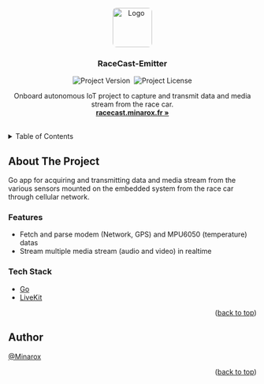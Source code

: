 <div id="top"></div>
<br />

<div align="center">
<a href="https://github.com/Minarox/RaceCast-Emitter">
    <img src="https://avatars.githubusercontent.com/u/71065703" alt="Logo" width="auto" height="80" style="border-radius: 8px">
</a>

<h3 align="center">RaceCast-Emitter</h3>

![Project Version](https://img.shields.io/github/package-json/v/Minarox/RaceCast-Emitter?label=Version)&nbsp;
![Project License](https://img.shields.io/github/license/Minarox/RaceCast-Emitter?label=Licence)

  <p align="center">
    Onboard autonomous IoT project to capture and transmit data and media stream from the race car.
    <br />
    <a href="https://racecast.minarox.fr/"><strong>racecast.minarox.fr »</strong></a>
  </p>
</div>
<br />

<details>
  <summary>Table of Contents</summary>
  <ol>
    <li>
      <a href="#about-the-project">About The Project</a>
      <ul>
        <li><a href="#features">Features</a></li>
        <li><a href="#tech-stack">Tech Stack</a></li>
      </ul>
    </li>
    <li><a href="#author">Author</a></li>
  </ol>
</details>

## About The Project

Go app for acquiring and transmitting data and media stream from the various sensors mounted on the embedded system from the race car through cellular network.

### Features

- Fetch and parse modem (Network, GPS) and MPU6050 (temperature) datas
- Stream multiple media stream (audio and video) in realtime

### Tech Stack

- [Go](https://go.dev/)
- [LiveKit](https://livekit.io/)

<p align="right">(<a href="#top">back to top</a>)</p>

## Author

[@Minarox](https://www.github.com/Minarox)

<p align="right">(<a href="#top">back to top</a>)</p>
